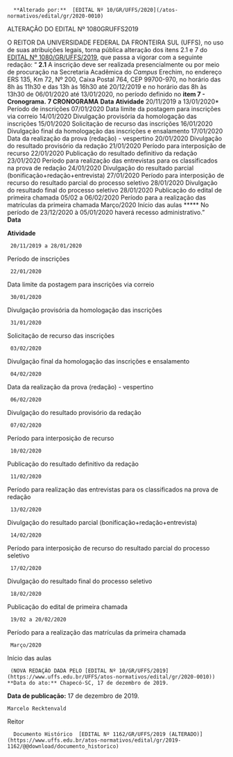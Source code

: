       **Alterado por:**  [EDITAL Nº 10/GR/UFFS/2020](/atos-normativos/edital/gr/2020-0010) 

   ALTERAÇÃO DO EDITAL Nº 1080GRUFFS2019  

 O REITOR DA UNIVERSIDADE FEDERAL DA FRONTEIRA SUL (UFFS), no uso de suas atribuições legais, torna pública alteração dos itens 2.1 e 7 do [EDITAL Nº 1080/GR/UFFS/2019](https://www.uffs.edu.br/atos-normativos/edital/gr/2019-1080), que passa a vigorar com a seguinte redação: “ **2.1**  A inscrição deve ser realizada presencialmente ou por meio de procuração na Secretaria Acadêmica do *Campus*  Erechim, no endereço ERS 135, Km 72, Nº 200, Caixa Postal 764, CEP 99700-970, no horário das 8h às 11h30 e das 13h às 16h30 até 20/12/2019 e no horário das 8h às 13h30 de 06/01/2020 até 13/01/2020, no período definido no **item 7 - Cronograma.** **7 CRONOGRAMA**     **Data**   **Atividade**     20/11/2019 a 13/01/2020*   Período de inscrições     07/01/2020   Data limite da postagem para inscrições via correio     14/01/2020   Divulgação provisória da homologação das inscrições     15/01/2020   Solicitação de recurso das inscrições     16/01/2020   Divulgação final da homologação das inscrições e ensalamento     17/01/2020   Data da realização da prova (redação) - vespertino     20/01/2020   Divulgação do resultado provisório da redação     21/01/2020   Período para interposição de recurso     22/01/2020   Publicação do resultado definitivo da redação     23/01/2020   Período para realização das entrevistas para os classificados na prova de redação     24/01/2020   Divulgação do resultado parcial (bonificação+redação+entrevista)     27/01/2020   Período para interposição de recurso do resultado parcial do processo seletivo     28/01/2020   Divulgação do resultado final do processo seletivo     28/01/2020   Publicação do edital de primeira chamada     05/02 a 06/02/2020   Período para a realização das matrículas da primeira chamada     Março/2020   Início das aulas     *****  No período de 23/12/2020 à 05/01/2020 haverá recesso administrativo.”   
     **Data**

   **Atividade**

     20/11/2019 a 28/01/2020

   Período de inscrições

     22/01/2020

   Data limite da postagem para inscrições via correio

     30/01/2020

   Divulgação provisória da homologação das inscrições

     31/01/2020

   Solicitação de recurso das inscrições

     03/02/2020

   Divulgação final da homologação das inscrições e ensalamento

     04/02/2020

   Data da realização da prova (redação) - vespertino

     06/02/2020

   Divulgação do resultado provisório da redação

     07/02/2020

   Período para interposição de recurso

     10/02/2020

   Publicação do resultado definitivo da redação

     11/02/2020

   Período para realização das entrevistas para os classificados na prova de redação

     13/02/2020

   Divulgação do resultado parcial (bonificação+redação+entrevista)

     14/02/2020

   Período para interposição de recurso do resultado parcial do processo seletivo

     17/02/2020

   Divulgação do resultado final do processo seletivo

     18/02/2020

   Publicação do edital de primeira chamada

     19/02 a 20/02/2020

   Período para a realização das matrículas da primeira chamada

     Março/2020

   Início das aulas

     (NOVA REDAÇÃO DADA PELO [EDITAL Nº 10/GR/UFFS/2019](https://www.uffs.edu.br/UFFS/atos-normativos/edital/gr/2020-0010))      **Data do ato:** Chapecó-SC, 17 de dezembro de 2019.   
 **Data de publicação:**  17 de dezembro de 2019. 

    Marcelo Recktenvald   
 Reitor 

      Documento Histórico  [EDITAL Nº 1162/GR/UFFS/2019 (ALTERADO)](https://www.uffs.edu.br/atos-normativos/edital/gr/2019-1162/@@download/documento_historico)     
      